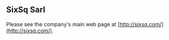 SixSq Sarl
----------

Please see the company's main web page at
[http://sixsq.com/](http://sixsq.com/).
